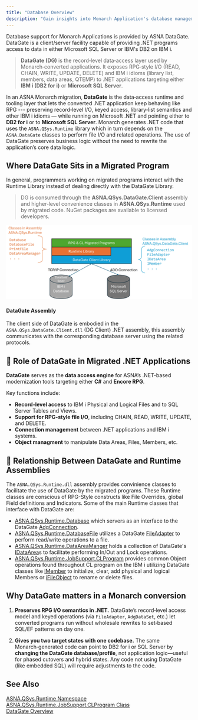 ```yaml
---
title: "Database Overview"
description: "Gain insights into Monarch Application's database management. Learn about data structures, access methods, and optimization strategies for efficient data handling."
---
```


Database support for Monarch Applications is provided by ASNA DataGate. DataGate is a client/server facility capable of providing .NET programs access to data in either Microsoft SQL Server or IBM's DB2 on IBM i.

> **DataGate (DG)** is the record‑level data‑access layer used by Monarch‑converted applications. It exposes RPG‑style I/O (READ, CHAIN, WRITE, UPDATE, DELETE) and IBM i idioms (library list, members, data areas, QTEMP) to .NET applications targeting either **IBM i (DB2 for i)** or **Microsoft SQL Server**.

In an ASNA Monarch migration, **DataGate** is the data‑access runtime and tooling layer that lets the converted .NET application keep behaving like RPG ---  preserving record‑level I/O, keyed access, library‑list semantics and other IBM i idioms — while running on Microsoft .NET and pointing either to **DB2 for i**  or to **Microsoft SQL Server**. Monarch generates .NET code that uses the `ASNA.QSys.Runtime` library which in turn depends on the `ASNA.DataGate`  classes to perform file I/O and related operations. The use of DataGate preserves business logic without the need to rewrite the application’s core data logic.


## Where DataGate Sits in a Migrated Program
In general, programmers working on migrated programs interact with the Runtime Library instead of dealing directly with the DataGate Library.

> DG is consumed through the **ASNA.QSys.DataGate.Client** assembly and higher‑level convenience classes in **ASNA.QSys.Runtime** used by migrated code. NuGet packages are available to licensed developers.

![](images/datagate-vis-a-vis-runtime.jpg)

#### DataGate Assembly
The client side of DataGate is embodied in the `ASNA.QSys.DataGate.Client.dll` (DG Client) .NET assembly, this assembly communicates with the corresponding database server using the related protocols.

## 🧩 **Role of DataGate in Migrated .NET Applications**

**DataGate** serves as the **data access engine** for ASNA’s .NET-based modernization tools targeting either **C#** and **Encore RPG**. 

Key functions include:
- **Record-level access** to IBM i Physical and Logical Files and to SQL Server Tables and Views.
- **Support for RPG-style file I/O**, including CHAIN, READ, WRITE, UPDATE, and DELETE.
- **Connection management** between .NET applications and IBM i systems.
- **Object managment** to manipulate Data Areas, Files, Members, etc.


## 🔗 Relationship Between DataGate and Runtime Assemblies

The `ASNA.QSys.Runtime.dll` assembly provides convinience classes to facilitate the use of DataGate by the migrated programs. These Runtime classes are conscious of RPG-Style constructs like File Overrides, global Field definitions and Indicators. Some of the main Runtime classes that interface with DataGate are:
- [ASNA.QSys.Runtime.Database](/reference/runtime/qsys-runtime/database.html) which servers as an interface to the DataGate [AdgConnection](/reference/datagate/datagate-client/adg-connection.html).
- [ASNA.QSys.Runtime.DatabaseFile](/reference/runtime/qsys-runtime/database-file.html) utilizes a DataGate [FileAdapter](/reference/datagate/datagate-client/file-adapter.html) to perform read/write operations to a file.
- [ASNA.QSys.Runtime.DataAreaManger](/reference/runtime/qsys-runtime//data-area-manager.html) holds a collection of DataGate's [IDataArea](/reference/datagate/datagate-client/i-data-area.html)s to facilitate performing In/Out and Lock operations.
- [ASNA.QSys.Runtime.JobSupport.CLProgram](/reference/runtime/qsys-runtime-job-support/cl-program.html) provides common Object operations found throughout CL program on the IBM i utilizing DataGate classes like [IMember](/reference/datagate/datagate-client/i-member.html) to initialize, clear, add physical and logical Members or  [iFileObject](/reference/datagate/datagate-client/i-file-object.html) to rename or delete files.


## Why DataGate matters in a Monarch conversion

1) **Preserves RPG I/O semantics in .NET.** DataGate’s record‑level access model and keyed operations (via `FileAdapter`, `AdgDataSet`, etc.) let converted programs run without wholesale rewrites to set‑based SQL/EF patterns on day one.

2) **Gives you two target states with one codebase.** The same Monarch‑generated code can point to DB2 for i or SQL Server by **changing the DataGate database/profile**, not application logic—useful for phased cutovers and hybrid states. Any code not using DataGate (like embedded SQL) will require adjustments to the code.

## See Also
[ASNA.QSys.Runtime Namespace](/reference/runtime/qsys-runtime/landing-page-namespace.html) <br/>
[ASNA.QSys.Runtime.JobSupport.CLProgram Class](/reference/runtime/qsys-runtime-job-support/cl-program.html) <br/>
[DataGate Overview](/manuals/datagate/datagate-overview.html)

